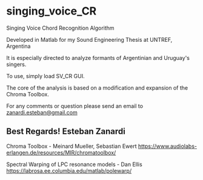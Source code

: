 # singing_voice_CR
Singing Voice Chord Recognition Algorithm

Developed in Matlab for my Sound Engineering Thesis at UNTREF, Argentina

It is especially directed to analyze formants of Argentinian and Uruguay's singers.

To use, simply load SV_CR GUI.

The core of the analysis is based on a modification and expansion of the Chroma Toolbox. 

For any comments or question please send an email to zanardi.esteban@gmail.com

Best Regards!
Esteban Zanardi
-----------------------------------

Chroma Toolbox - Meinard Mueller, Sebastian Ewert
https://www.audiolabs-erlangen.de/resources/MIR/chromatoolbox/

Spectral Warping of LPC resonance models - Dan Ellis
https://labrosa.ee.columbia.edu/matlab/polewarp/
